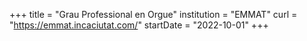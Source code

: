 +++
title = "Grau Professional en Orgue"
institution = "EMMAT"
curl = "https://emmat.incaciutat.com/"
startDate = "2022-10-01"
+++
